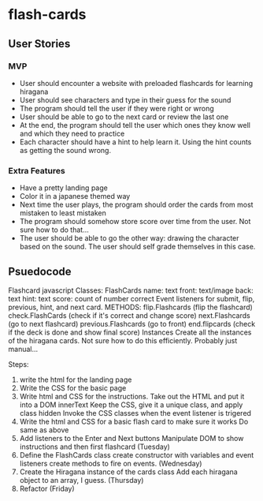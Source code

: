 # flash-cards

## User Stories
### MVP
* User should encounter a website with preloaded flashcards for learning hiragana
* User should see characters and type in their guess for the sound
* The program should tell the user if they were right or wrong 
* User should be able to go to the next card or review the last one
* At the end, the program should tell the user which ones they know well and which they need to practice
* Each character should have a hint to help learn it. Using the hint counts as getting the sound wrong. 

### Extra Features
* Have a pretty landing page
* Color it in a japanese themed way
* Next time the user plays, the program should order the cards from most mistaken to least mistaken
* The program should somehow store score over time from the user. Not sure how to do that...
* The user should be able to go the other way: drawing the character based on the sound. The user should self grade themselves in this case. 

## Psuedocode
<!-- Landing page
  html 
    header: practice hiragana
    body: click to start

Instructions
  javascript
    event listener for enter. Display instruction text and hide the Enter
  CSS
    class for hidden
    class for visible -->

Flashcard
  javascript
    Classes:
      FlashCards
        name: text
        front: text/image
        back: text
        hint: text
        score: count of number correct
        Event listeners for submit, flip, previous, hint, and next card. 
        METHODS:
          flip.Flashcards (flip the flashcard)
          check.FlashCards (check if it's correct and change score)
          <!-- sort.FlashCards (resort based on order of score) -->
          next.Flashcards (go to next flashcard)
          previous.Flashcards (go to front)
          end.flipcards (check if the deck is done and show final score)
    Instances
      Create all the instances of the hiragana cards. Not sure how to do this efficiently. Probably just manual...

Steps:
1. write the html for the landing page
2. Write the CSS for the basic page
3. Write html and CSS for the instructions. 
    Take out the HTML and put it into a DOM innerText
    Keep the CSS, give it a unique class, and apply class hidden 
    Invoke the CSS classes when the event listener is trigered
4. Write the html and CSS for a basic flash card to make sure it works
    Do same as above
5.  Add listeners to the Enter and Next buttons
    Manipulate DOM to show instructions and then first flashcard (Tuesday)
5. Define the FlashCards class
    create constructor with variables and event listeners
    create methods to fire on events.  (Wednesday)
6. Create the Hiragana instance of the cards class
    Add each hiragana object to an array, I guess. (Thursday)
7. Refactor (Friday) 